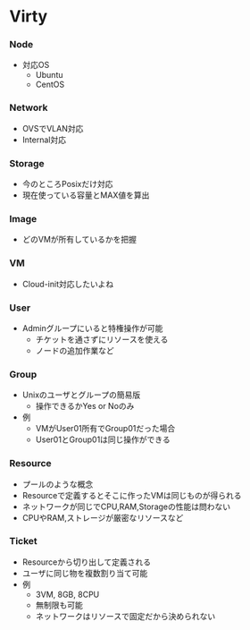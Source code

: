 # Virty

### Node

- 対応OS
  - Ubuntu
  - CentOS

### Network

- OVSでVLAN対応
- Internal対応

### Storage

- 今のところPosixだけ対応
- 現在使っている容量とMAX値を算出

### Image

- どのVMが所有しているかを把握

### VM

- Cloud-init対応したいよね

### User

- Adminグループにいると特権操作が可能
  - チケットを通さずにリソースを使える
  - ノードの追加作業など

### Group

- Unixのユーザとグループの簡易版
  - 操作できるかYes or Noのみ
- 例
  - VMがUser01所有でGroup01だった場合
  - User01とGroup01は同じ操作ができる

### Resource

- プールのような概念
- Resourceで定義するとそこに作ったVMは同じものが得られる
- ネットワークが同じでCPU,RAM,Storageの性能は問わない
- CPUやRAM,ストレージが厳密なリソースなど

### Ticket

- Resourceから切り出して定義される
- ユーザに同じ物を複数割り当て可能
- 例
  - 3VM, 8GB, 8CPU
  - 無制限も可能
  - ネットワークはリソースで固定だから決められない



